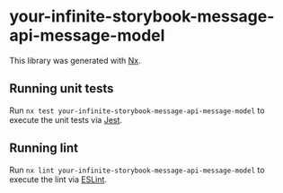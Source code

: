 # your-infinite-storybook-message-api-message-model

This library was generated with [Nx](https://nx.dev).

## Running unit tests

Run `nx test your-infinite-storybook-message-api-message-model` to execute the unit tests via [Jest](https://jestjs.io).

## Running lint

Run `nx lint your-infinite-storybook-message-api-message-model` to execute the lint via [ESLint](https://eslint.org/).
